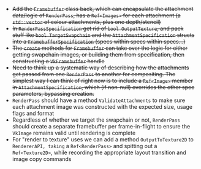 - ~~Add the `Framebuffer` class back, which can encapsulate the attachment data/logic of `RenderPass`, has a `Ref<Images>` for each attachment (a `std::vector` of colour attachments, plus one depth/stencil)~~
- ~~In `RenderPassSpecification` get rid of `bool OutputTexture`, and pack stuff like `bool TargetSwapchain` and the `AttachmentSpecification` structs into a `FramebufferSpecification` (specs within specs within specs...)~~
- ~~The `create` methods for `Framebuffer` can take over the logic for either getting swapchain images, or building them from specification, then constructing a `VkFramebuffer` handle~~
- ~~Need to think up a systematic way of describing how the attachments get passed from one `RenderPass` to another for compositing. The simplest way I can think of right now is to include a `Ref<Image>` member in `AttachmentSpecification`, which (if non-null) overrides the other spec parameters, bypassing creation.~~
- `RenderPass` should have a method `ValidateAttachments` to make sure each attachment image was constructed with the expected size, usage flags and format
- Regardless of whether we target the swapchain or not, `RenderPass` should create a separate framebuffer per frame-in-flight to ensure the `VkImage` remains valid until rendering is complete
- For "render to texture" uses we can add a method `OutputToTexture2D` to `RendererAPI, taking` a `Ref<RenderPass>` and spitting out a `Ref<Texture2D>`, while recording the appropriate layout transition and image copy commands